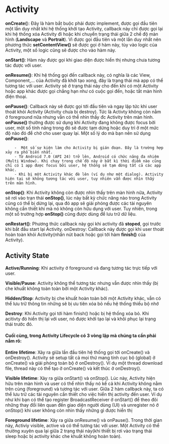 # Activity

**onCreate(**): Đây là hàm bắt buộc phải được implement, được gọi đầu tiên một lần duy nhất khi hệ thống khởi tạo Activity, callback này chỉ được gọi lại khi hệ thống xóa Activity đi hoặc khi chuyển trạng thái giữa 2 chế độ màn hình (**Landscape** và **Portrait**). Vì được gọi đầu tiên và một lần duy nhất nên phương thức **setContentView()** sẽ được gọi ở hàm này, tùy vào logic của Activity, một số logic cũng sẽ được cho vào hàm này.

**onStart()**: Hàm này được gọi khi giao diện được hiển thị nhưng chưa tương tác được với user.

**onResume()**: Khi hệ thống gọi đến callback này, có nghĩa là các View, Component,… của Activity đã khởi tạo xong, đây là trạng thái mà app có thể tương tác với user. Activity sẽ ở trạng thái này cho đến khi có một Activity hoặc app khác được gọi chẳng hạn như có cuộc gọi đến, hoặc tắt màn hình điện thoại.

**onPause()**: Callback này sẽ được gọi tới đầu tiên và ngay lập tức khi user thoát khỏi Activity (Activity chưa bị destroy). Tức là Activty không còn nằm ở foreground nữa nhưng vẫn có thể nhìn thấy đc Activity trên màn hình. **onPause()** thường được sử dụng khi Activity đang không được focus bởi user, một số tính năng trong đó sẽ được tạm dừng hoặc duy trì ở một mức độ nào đó để chờ cho user quay lại. Một số lý do mà bạn nên sử dụng **onPause()**:

        -  Một số sự kiện làm cho Activity bị gián đoạn. Đây là trường hợp xảy ra phổ biến nhất.
        - Từ Android 7.0 (API 24) trở lên, Android có chức năng đa nhiệm (Multi Window). Khi chạy trong chế độ này ở bất kì thời điểm nào cũng chỉ có 1 app được focus bởi user, hệ thống sẽ tạm dừng tất cả các app khác.
        - Khi bị một Activity khác đè lên (ví dụ như một dialog). Activity hiện tại sẽ không tương tác với user, tuy nhiên vẫn được nhìn thấy trên màn hình.

**onStop()**: Khi Activity không còn được nhìn thấy trên màn hình nữa, Activity sẽ rơi vào trạn thái **onStop()**, lúc này bất kỳ chức năng nào trong Activity cũng có thể bị dừng lại, qua đó app sẽ giải phóng được các tài nguyên không cần thiết khi mà nó không còn hữu dụng với user. Tuy nhiên, trong một số trường hợp **onStop()** cũng được dùng để lưu trữ dữ liệu.

**onRestart()**: Phương thức callback này gọi khi activity đã **stoped**, gọi trước khi bắt đầu start lại Activity.
onDestroy: Callback này được gọi khi user thoát hoàn toàn khỏi Activity(nhấn nút back hoặc gọi tới hàm **finish()** của Activity).

## Activity State

**Active/Running**: Khi activity ở foreground và đang tương tác trực tiếp với user.

**Visible/Pause**: Activity không thể tương tác nhưng vẫn được nhìn thấy (bị che khuất không toàn toàn bởi một Activity khác).

**Hidden/Stop**: Activity bị che khuất hoàn toàn bởi một Activity khác, vẫn có thể lưu trữ thông tin những sẽ bị ưu tiên xóa bỏ nếu hệ thống thiếu bộ nhớ

**Destroy**: Khi Activity gọi tới hàm finish() hoặc bị hệ thống xóa bỏ. Khi acitivty đó hiển thị lại với user, nó được khởi tạo lại và khôi phục lại trạng thái trước đó.

#### Cuối cùng, trong Activity Lifecycle có 3 vòng lặp mà chúng ta cần phải nắm rõ:

**Entire lifetime**: Xảy ra giữa lần đầu tiên hệ thống gọi tới onCreate() và onDestroy(). Activity sẽ setup tất cả mọi thứ mang tính cục bộ (global) ở onCreate() và giải phóng toàn bộ ở onDestroy(). Ví dụ một thread download file, thread này có thể tạo ở onCreate() và kết thúc ở onDestroy().

**Visible lifetime**: Xảy ra giữa onStart() và onStop(). Lúc này, Activity hiện hữu trên màn hình và user có thể nhìn thấy nó kể cả khi Activity không nằm trên cùng (foreground) và tương tác với user. Giữa 2 hàm callback này, ta có thể lưu trữ các tài nguyên cần thiết cho việc hiển thị activity đến user. Ví dụ như khi bạn có thể tạo register BroadcastReceiver ở onStart() để theo đõi những thay đổi liên quan đến giao diện người dùng (UI) và unregister nó ở onStop() khi user không còn nhìn thấy những gì được hiển thị

**Foreground lifetime**: Xảy ra giữa onResume() và onPause(). Trong thời gian này, Activiy visible, active và có thể tương tác với user. Một Activity có thể thường xuyên qua lại giữa 2 trạng thái này(khi thiết bị rơi vào trạng thái sleep hoặc bị activity khác che khuất không hoàn toàn).
